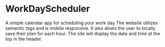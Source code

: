 # WorkDayScheduler
A simple calendar app for scheduling your work day
The website utilizes semantic tags and is mobile responsive. It also alows the user to locally save their plan for each hour. The site will display the date and time at the top in the header.
